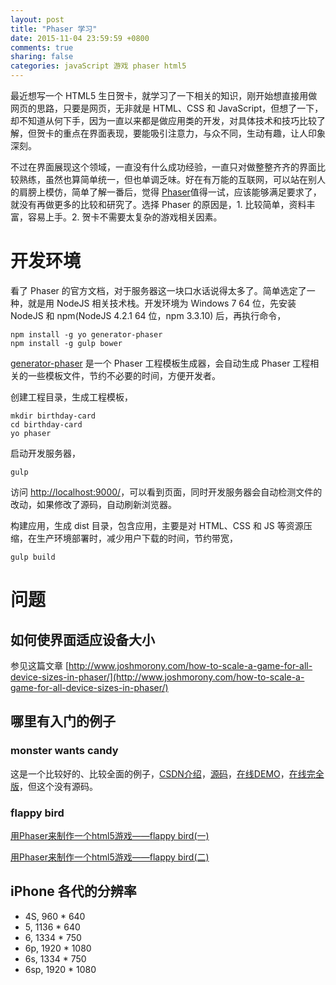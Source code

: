 ```yaml
---
layout: post
title: "Phaser 学习"
date: 2015-11-04 23:59:59 +0800
comments: true
sharing: false
categories: javaScript 游戏 phaser html5
---
```


最近想写一个 HTML5 生日贺卡，就学习了一下相关的知识，刚开始想直接用做网页的思路，只要是网页，无非就是 HTML、CSS 和 JavaScript，但想了一下，却不知道从何下手，因为一直以来都是做应用类的开发，对具体技术和技巧比较了解，但贺卡的重点在界面表现，要能吸引注意力，与众不同，生动有趣，让人印象深刻。

不过在界面展现这个领域，一直没有什么成功经验，一直只对做整整齐齐的界面比较熟练，虽然也算简单统一，但也单调乏味。好在有万能的互联网，可以站在别人的肩膀上模仿，简单了解一番后，觉得 [Phaser](https://github.com/photonstorm/phaser)值得一试，应该能够满足要求了，就没有再做更多的比较和研究了。选择 Phaser 的原因是，1. 比较简单，资料丰富，容易上手。2. 贺卡不需要太复杂的游戏相关因素。

# 开发环境

看了 Phaser 的官方文档，对于服务器这一块口水话说得太多了。简单选定了一种，就是用 NodeJS 相关技术栈。开发环境为 Windows 7 64 位，先安装 NodeJS 和 npm(NodeJS 4.2.1 64 位，npm 3.3.10) 后，再执行命令，

    npm install -g yo generator-phaser
    npm install -g gulp bower

[generator-phaser](https://github.com/julien/generator-phaser) 是一个 Phaser 工程模板生成器，会自动生成 Phaser 工程相关的一些模板文件，节约不必要的时间，方便开发者。

创建工程目录，生成工程模板，

    mkdir birthday-card
    cd birthday-card
    yo phaser

启动开发服务器，

    gulp

访问 [http://localhost:9000/](http://localhost:9000/)，可以看到页面，同时开发服务器会自动检测文件的改动，如果修改了源码，自动刷新浏览器。

构建应用，生成 dist 目录，包含应用，主要是对 HTML、CSS 和 JS 等资源压缩，在生产环境部署时，减少用户下载的时间，节约带宽，

    gulp build

# 问题

## 如何使界面适应设备大小

参见这篇文章 [http://www.joshmorony.com/how-to-scale-a-game-for-all-device-sizes-in-phaser/](http://www.joshmorony.com/how-to-scale-a-game-for-all-device-sizes-in-phaser/)


## 哪里有入门的例子

### monster wants candy

这是一个比较好的、比较全面的例子，[CSDN介绍](http://www.csdn.net/article/2015-10-08/2825865)，[源码](https://github.com/EnclaveGames/Monster-Wants-Candy-demo)，[在线DEMO]( http://candy-demo.enclavegames.com/)，[在线完全版](http://enclavegames.com/games/monster-wants-candy/)，但这个没有源码。

### flappy bird

[用Phaser来制作一个html5游戏——flappy bird(一)](http://www.cnblogs.com/2050/p/3790279.html)

[用Phaser来制作一个html5游戏——flappy bird(二)](http://www.cnblogs.com/2050/p/3790283.html)

## iPhone 各代的分辨率

* 4S,  960 * 640
* 5,   1136 * 640
* 6,   1334 * 750
* 6p,  1920 * 1080
* 6s,  1334 * 750
* 6sp, 1920 * 1080
